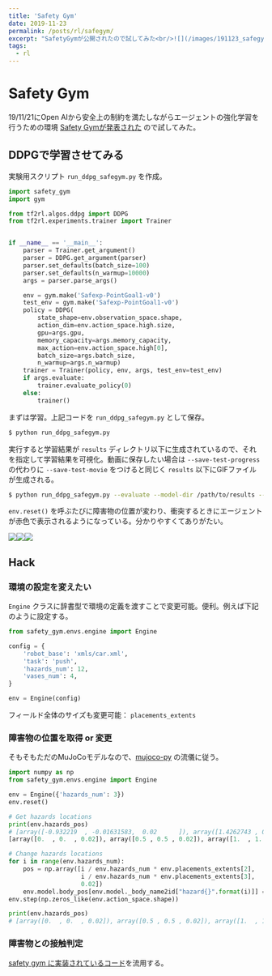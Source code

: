 ```yaml
---
title: 'Safety Gym'
date: 2019-11-23
permalink: /posts/rl/safegym/
excerpt: "SafetyGymが公開されたので試してみた<br/>![](/images/191123_safegym_gif0.gif)![](/images/191123_safegym_gif1.gif)![](/images/191123_safegym_gif2.gif)"
tags:
  - rl
---
```


# Safety Gym

19/11/21にOpen AIから安全上の制約を満たしながらエージェントの強化学習を行うための環境 [Safety Gymが発表された](https://openai.com/blog/safety-gym/) ので試してみた。

## DDPGで学習させてみる

実験用スクリプト `run_ddpg_safegym.py` を作成。

```python
import safety_gym
import gym

from tf2rl.algos.ddpg import DDPG
from tf2rl.experiments.trainer import Trainer


if __name__ == '__main__':
    parser = Trainer.get_argument()
    parser = DDPG.get_argument(parser)
    parser.set_defaults(batch_size=100)
    parser.set_defaults(n_warmup=10000)
    args = parser.parse_args()

    env = gym.make('Safexp-PointGoal1-v0')
    test_env = gym.make('Safexp-PointGoal1-v0')
    policy = DDPG(
        state_shape=env.observation_space.shape,
        action_dim=env.action_space.high.size,
        gpu=args.gpu,
        memory_capacity=args.memory_capacity,
        max_action=env.action_space.high[0],
        batch_size=args.batch_size,
        n_warmup=args.n_warmup)
    trainer = Trainer(policy, env, args, test_env=test_env)
    if args.evaluate:
        trainer.evaluate_policy(0)
    else:
        trainer()
```

まずは学習。上記コードを `run_ddpg_safegym.py` として保存。

```bash
$ python run_ddpg_safegym.py
```

実行すると学習結果が `results` ディレクトリ以下に生成されているので、それを指定して学習結果を可視化。動画に保存したい場合は `--save-test-progress` の代わりに `--save-test-movie` をつけると同じく `results` 以下にGIFファイルが生成される。

```bash
$ python run_ddpg_safegym.py --evaluate --model-dir /path/to/results --test-episodes 10 --show-test-progress
```

`env.reset()` を呼ぶたびに障害物の位置が変わり、衝突するときにエージェントが赤色で表示されるようになっている。分かりやすくてありがたい。

![](/images/191123_safegym_gif0.gif)![](/images/191123_safegym_gif1.gif)![](/images/191123_safegym_gif2.gif)

## Hack

### 環境の設定を変えたい

`Engine` クラスに辞書型で環境の定義を渡すことで変更可能。便利。例えば下記のように設定する。

```python
from safety_gym.envs.engine import Engine

config = {
    'robot_base': 'xmls/car.xml',
    'task': 'push',
    'hazards_num': 12,
    'vases_num': 4,
}

env = Engine(config)
```

フィールド全体のサイズも変更可能： `placements_extents`

### 障害物の位置を取得 or 変更

そもそもただのMuJoCoモデルなので、[mujoco-py](https://github.com/openai/mujoco-py) の流儀に従う。

```python
import numpy as np
from safety_gym.envs.engine import Engine

env = Engine({'hazards_num': 3})
env.reset()

# Get hazards locations
print(env.hazards_pos)
# [array([-0.932219  , -0.01631583,  0.02      ]), array([1.4262743 , 0.86972011, 0.02      ]), array([-0.80724646,  0.84801085,  0.02      ]), array([ 1.47077378, -1.58439231,  0.02      ])]
[array([0.  , 0.  , 0.02]), array([0.5 , 0.5 , 0.02]), array([1.  , 1.  , 0.02]), array([1.5 , 1.5 , 0.02])]

# Change hazards locations
for i in range(env.hazards_num):
    pos = np.array([i / env.hazards_num * env.placements_extents[2],
                    i / env.hazards_num * env.placements_extents[3],
                    0.02])
    env.model.body_pos[env.model._body_name2id["hazard{}".format(i)]] = pos
env.step(np.zeros_like(env.action_space.shape))

print(env.hazards_pos)
# [array([0.  , 0.  , 0.02]), array([0.5 , 0.5 , 0.02]), array([1.  , 1.  , 0.02]), array([1.5 , 1.5 , 0.02])]
```

### 障害物との接触判定

[safety gym に実装されているコード](https://github.com/openai/safety-gym/blob/master/safety_gym/envs/engine.py#L1140-L1155)を流用する。